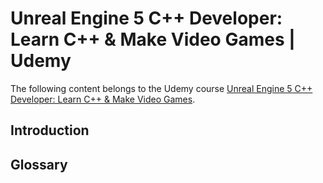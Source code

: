 # Unreal Engine 5 C++ Developer: Learn C++ & Make Video Games | Udemy
The following content belongs to the Udemy course [Unreal Engine 5 C++ Developer: Learn C++ & Make Video Games](https://www.udemy.com/course/unrealcourse/).

## Introduction

## Glossary
